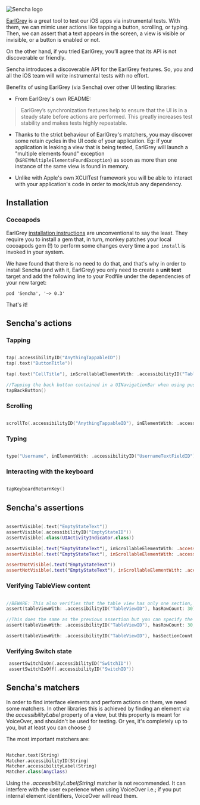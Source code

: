 
![Sencha logo](HeaderImage.png)

[EarlGrey](https://github.com/google/EarlGrey) is a great tool to test our iOS apps via instrumental tests. With them, we can mimic user actions like tapping a button, scrolling, or typing. Then, we can assert that a text appears in the screen, a view is visible or invisible, or a button is enabled or not.

On the other hand, if you tried EarlGrey, you’ll agree that its API is not discoverable or friendly.

Sencha introduces a discoverable API for the EarlGrey features. So, you and all the iOS team will write instrumental tests with no effort.

Benefits of using EarlGrey (via Sencha) over other UI testing libraries:

* From EarlGrey's own README:

 > EarlGrey’s synchronization features help to ensure that the UI is in a steady state before actions are performed. This greatly increases test stability and makes tests highly repeatable.

 * Thanks to the strict behaviour of EarlGrey's matchers, you may discover some retain cycles in the UI code of your application. Eg: if your application is leaking a view that is being tested, EarlGrey will launch a "multiple elements found" exception (`kGREYMultipleElementsFoundException`) as soon as more than one instance of the same view is found in memory.

 * Unlike with Apple's own XCUITest framework you will be able to interact with your application's code in order to mock/stub any dependency.

## Installation

### Cocoapods

EarlGrey [installation instructions](https://github.com/google/EarlGrey/blob/master/docs/install-and-run.md) are unconventional to say the least. They require you to install a gem that, in turn, monkey patches your local cocoapods gem (!) to perform some changes every time a `pod install` is invoked in your system.

We have found that there is no need to do that, and that's why in order to install Sencha (and with it, EarlGrey) you only need to create a **unit test** target and add the following line to your Podfile under the dependencies of your new target:

```
pod 'Sencha', '~> 0.3'
```

That's it!

## Sencha's actions

### Tapping

```swift

tap(.accessibilityID("AnythingTappableID"))
tap(.text("ButtonTitle"))

tap(.text("CellTitle"), inScrollableElementWith: .accessibilityID("TableViewID"))

//Tapping the back button contained in a UINavigationBar when using push navigation mode
tapBackButton()

```
### Scrolling

```swift

scrollTo(.accessibilityID("AnythingTappableID"), inElementWith: .accessibilityID("TableViewID"))

```

### Typing

```swift

type("Username", inElementWith: .accessibilityID("UsernameTextFieldID"))

```
### Interacting with the keyboard

```swift

tapKeyboardReturnKey()

```

## Sencha's assertions

```swift

assertVisible(.text("EmptyStateText"))
assertVisible(.accessibilityID("EmptyStateID"))
assertVisible(.class(UIActivityIndicator.class))

assertVisible(.text("EmptyStateText"), inScrollableElementWith: .accessibilityID("TableViewID"))
assertVisible(.text("EmptyStateText"), inScrollableElementWith: .accessibilityID("RegularScrollViewID"))

assertNotVisible(.text("EmptyStateText"))
assertNotVisible(.text("EmptyStateText"), inScrollableElementWith: .accessibilityID("TableViewID"))

```

### Verifying TableView content

```swift

//BEWARE: This also verifies that the table view has only one section, 2 good assertions in 1 :)
assert(tableViewWith: .accessibilityID("TableViewID"), hasRowCount: 30)

//This does the same as the previous assertion but you can specify the section.
assert(tableViewWith: .accessibilityID("TableViewID"), hasRowCount: 30, inSection: 1)

assert(tableViewWith: .accessibilityID("TableViewID"), hasSectionCount: 2)

```

### Verifying Switch state
```swift
 assertSwitchIsOn(.accessibilityID("SwitchID"))
 assertSwitchIsOff(.accessibilityID("SwitchID"))
```

## Sencha's matchers

In order to find interface elements and perform actions on them, we need some matchers. In other libraries this is achieved by finding an element via the _accessibilityLabel_ property of a view, but this property is meant for VoiceOver, and shouldn't be used for testing.
Or yes, it's completely up to you, but at least you can choose :)

The most important matchers are:

```swift

Matcher.text(String)
Matcher.accessibilityID(String)
Matcher.accessibilityLabel(String)
Matcher.class(AnyClass)

```
Using the _.accessibilityLabel(String)_ matcher is not recommended. It can interfere with the user experience when using VoiceOver i.e.; if you put internal element identifiers, VoiceOver will read them.
